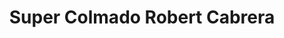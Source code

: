 ---
title: "Super Colmado Robert Cabrera"
url: /san-cristobal/super-colmado-robert-cabrera/
shop: comodidad
---